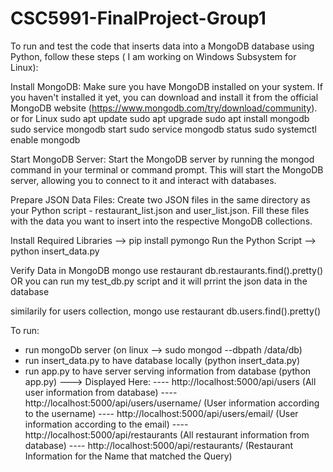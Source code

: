 # CSC5991-FinalProject-Group1

To run and test the code that inserts data into a MongoDB database using Python, follow these steps ( I am working on Windows Subsystem for Linux):

Install MongoDB: Make sure you have MongoDB installed on your system. If you haven't installed it yet, you can download and install it from the official MongoDB website (https://www.mongodb.com/try/download/community).
or for Linux
sudo apt update
sudo apt upgrade
sudo apt install mongodb
sudo service mongodb start
sudo service mongodb status
sudo systemctl enable mongodb


Start MongoDB Server: Start the MongoDB server by running the mongod command in your terminal or command prompt. This will start the MongoDB server, allowing you to connect to it and interact with databases.

Prepare JSON Data Files: Create two JSON files in the same directory as your Python script - restaurant_list.json and user_list.json. Fill these files with the data you want to insert into the respective MongoDB collections.

Install Required Libraries --> pip install pymongo 
Run the Python Script --> python insert_data.py

Verify Data in MongoDB
mongo
use restaurant
db.restaurants.find().pretty()
OR
you can run my test_db.py script and it will prrint the json data in the database

similarily for users collection,
mongo
use restaurant
db.users.find().pretty()

To run:
- run mongoDb server (on linux --> sudo mongod --dbpath /data/db)
- run insert_data.py to have database locally (python insert_data.py)
- run app.py to have server serving information from database (python app.py)
---> Displayed Here:
---- http://localhost:5000/api/users    (All user information from database)
---- http://localhost:5000/api/users/username/<username>   (User information according to the username)
---- http://localhost:5000/api/users/email/<email>  (User information according to the email)
---- http://localhost:5000/api/restaurants (All restaurant information from database)
---- http://localhost:5000/api/restaurants/<Name> (Restaurant Information for the Name that matched the Query)

